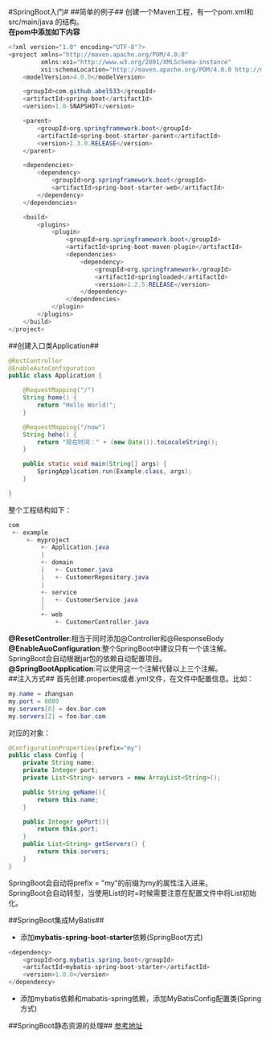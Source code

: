 #SpringBoot入门###简单的例子##  创建一个Maven工程，有一个pom.xml和src/main/java 的结构。    **在pom中添加如下内容**```java<?xml version="1.0" encoding="UTF-8"?><project xmlns="http://maven.apache.org/POM/4.0.0"         xmlns:xsi="http://www.w3.org/2001/XMLSchema-instance"         xsi:schemaLocation="http://maven.apache.org/POM/4.0.0 http://maven.apache.org/xsd/maven-4.0.0.xsd">    <modelVersion>4.0.0</modelVersion>    <groupId>com.github.abel533</groupId>    <artifactId>spring-boot</artifactId>    <version>1.0-SNAPSHOT</version>    <parent>        <groupId>org.springframework.boot</groupId>        <artifactId>spring-boot-starter-parent</artifactId>        <version>1.3.0.RELEASE</version>    </parent>    <dependencies>        <dependency>            <groupId>org.springframework.boot</groupId>            <artifactId>spring-boot-starter-web</artifactId>        </dependency>    </dependencies>    <build>        <plugins>            <plugin>                <groupId>org.springframework.boot</groupId>                <artifactId>spring-boot-maven-plugin</artifactId>                <dependencies>                    <dependency>                        <groupId>org.springframework</groupId>                        <artifactId>springloaded</artifactId>                        <version>1.2.5.RELEASE</version>                    </dependency>                </dependencies>            </plugin>        </plugins>    </build></project>```##创建入口类Application##```java@RestController@EnableAutoConfigurationpublic class Application {    @RequestMapping("/")    String home() {        return "Hello World!";    }    @RequestMapping("/now")    String hehe() {        return "现在时间：" + (new Date()).toLocaleString();    }    public static void main(String[] args) {        SpringApplication.run(Example.class, args);    }}```  整个工程结构如下：```java com +- example     +- myproject         +- Application.java         |         +- domain         |   +- Customer.java         |   +- CustomerRepository.java         |         +- service         |   +- CustomerService.java         |         +- web             +- CustomerController.java```  **@ResetController**:相当于同时添加@Controller和@ResponseBody    **@EnableAuoConfiguration**:整个SpringBoot中建议只有一个该注解。SpringBoot会自动根据jar包的依赖自动配置项目。    **@SpringBootApplication**:可以使用这一个注解代替以上三个注解。  ##注入方式##  首先创建.properties或者.yml文件，在文件中配置信息。比如：```javamy.name = zhangsanmy.port = 8080my.servers[0] = dev.bar.commy.servers[2] = foo.bar.com```  对应的对象：```java@ConfigurationProperties(prefix="my")public class Config {    private String name;    private Integer port;    private List<String> servers = new ArrayList<String>();    public String geName(){        return this.name;    }    public Integer gePort(){        return this.port;    }    public List<String> getServers() {        return this.servers;    }}```  SpringBoot会自动将prefix = "my"的前缀为my的属性注入进来。    SpringBoot会自动转型，当使用List的时=时候需要注意在配置文件中将List初始化。  ##SpringBoot集成MyBatis##  - 添加**mybatis-spring-boot-starter**依赖(SpringBoot方式)  ```java<dependency>    <groupId>org.mybatis.spring.boot</groupId>    <artifactId>mybatis-spring-boot-starter</artifactId>    <version>1.0.0</version></dependency>```  - 添加mybatis依赖和mabatis-spring依赖，添加MyBatisConfig配置类(Spring方式)##SpringBoot静态资源的处理##[参考地址](https://blog.csdn.net/isea533/article/details/50412212)
